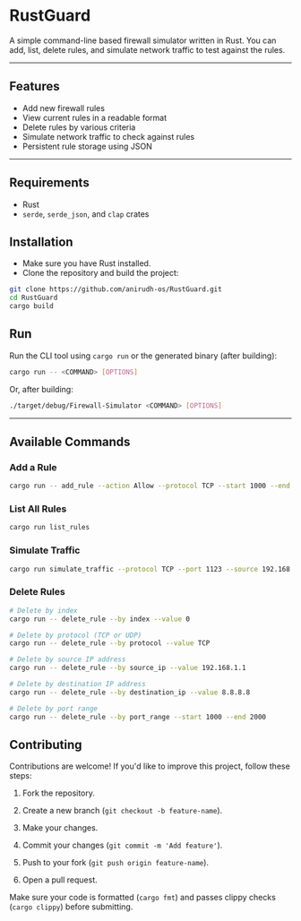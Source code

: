 # RustGuard

A simple command-line based firewall simulator written in Rust.
You can add, list, delete rules, and simulate network traffic to test against the rules.

---

## Features

- Add new firewall rules
- View current rules in a readable format
- Delete rules by various criteria
- Simulate network traffic to check against rules
- Persistent rule storage using JSON

---

## Requirements

- Rust 
- `serde`, `serde_json`, and `clap` crates

## Installation

- Make sure you have Rust installed.
- Clone the repository and build the project:
```bash
git clone https://github.com/anirudh-os/RustGuard.git
cd RustGuard
cargo build
```

## Run

Run the CLI tool using `cargo run` or the generated binary (after building):

```bash
cargo run -- <COMMAND> [OPTIONS]
```

Or, after building:

```bash
./target/debug/Firewall-Simulator <COMMAND> [OPTIONS]
```

---

## Available Commands

### Add a Rule

```bash
cargo run -- add_rule --action Allow --protocol TCP --start 1000 --end 2000 --source 192.168.1.1 --destination 8.8.8.8
```

### List All Rules

```bash
cargo run list_rules
```

### Simulate Traffic

```bash
cargo run simulate_traffic --protocol TCP --port 1123 --source 192.168.1.2 --destination 8.8.8.8
```

### Delete Rules

```bash
# Delete by index
cargo run -- delete_rule --by index --value 0

# Delete by protocol (TCP or UDP)
cargo run -- delete_rule --by protocol --value TCP

# Delete by source IP address
cargo run -- delete_rule --by source_ip --value 192.168.1.1

# Delete by destination IP address
cargo run -- delete_rule --by destination_ip --value 8.8.8.8

# Delete by port range
cargo run -- delete_rule --by port_range --start 1000 --end 2000
```

Contributing
------------

Contributions are welcome! If you'd like to improve this project, follow these steps:

1.  Fork the repository.

2.  Create a new branch (`git checkout -b feature-name`).

3.  Make your changes.

4.  Commit your changes (`git commit -m 'Add feature'`).

5.  Push to your fork (`git push origin feature-name`).

6.  Open a pull request.

Make sure your code is formatted (`cargo fmt`) and passes clippy checks (`cargo clippy`) before submitting.
